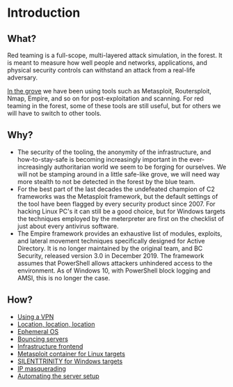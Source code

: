 # Introduction

## What?

Red teaming is a full-scope, multi-layered attack simulation, in the forest. It is meant to measure how well people 
and networks, applications, and physical security controls can withstand an attack from a real-life adversary.

[In the grove](../lab/README.md) we have been using tools such as Metasploit, Routersploit, Nmap, Empire, and so on 
for post-exploitation and scanning. For red teaming in the forest, some of these tools are still useful, but for others 
we will have to switch to other tools.

## Why?

* The security of the tooling, the anonymity of the infrastructure, and how-to-stay-safe is becoming increasingly 
important in the ever-increasingly authoritarian world we seem to be forging for ourselves. We will not be stamping 
around in a little safe-like grove, we will need way more stealth to not be detected in the forest by the blue team.
* For the best part of the last decades the undefeated champion of C2 frameworks was the Metasploit framework, but the 
default settings of the tool have been flagged by every security product since 2007. For hacking Linux PC's it 
can still be a good choice, but for Windows targets the techniques employed by the meterpreter are first on the 
checklist of just about every antivirus software.
* The Empire framework provides an exhaustive list of modules, exploits, and lateral movement techniques specifically
designed for Active Directory. It is no longer maintained by the original team, and BC Security, released version 3.0 
in December 2019. The framework assumes that PowerShell allows attackers unhindered access to the environment. As of 
Windows 10, with PowerShell block logging and AMSI, this is no longer the case.

## How?

* [Using a VPN](vpn.md)
* [Location, location, location](location.md)
* [Ephemeral OS](ephemeral.md)
* [Bouncing servers](bouncing-servers.md)
* [Infrastructure frontend](frontend.md)
* [Metasploit container for Linux targets](metasploit.md)
* [SILENTTRINITY for Windows targets](silenttrinity.md)
* [IP masquerading](masquerading.md)
* [Automating the server setup](automation.md)





